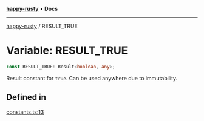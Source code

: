 [**happy-rusty**](../README.md) • **Docs**

***

[happy-rusty](../README.md) / RESULT\_TRUE

# Variable: RESULT\_TRUE

```ts
const RESULT_TRUE: Result<boolean, any>;
```

Result constant for `true`.
Can be used anywhere due to immutability.

## Defined in

[constants.ts:13](https://github.com/JiangJie/happy-rusty/blob/7d7f4ab2132e507f77594d030495f95b5688b84a/src/enum/constants.ts#L13)
